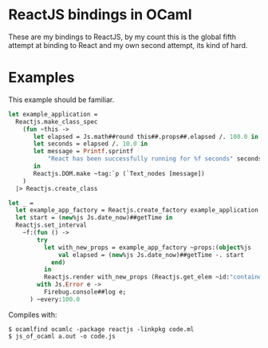 ReactJS bindings in OCaml
============================

These are my bindings to ReactJS, by my count this is the global fifth
attempt at binding to React and my own second attempt, its kind of
hard.


Examples
=========

This example should be familiar.

```ocaml
let example_application =
  Reactjs.make_class_spec
    (fun ~this ->
       let elapsed = Js.math##round this##.props##.elapsed /. 100.0 in
       let seconds = elapsed /. 10.0 in
       let message = Printf.sprintf
           "React has been successfully running for %f seconds" seconds
       in
       Reactjs.DOM.make ~tag:`p (`Text_nodes [message])
    )
  |> Reactjs.create_class

let _ =
  let example_app_factory = Reactjs.create_factory example_application in
  let start = (new%js Js.date_now)##getTime in
  Reactjs.set_interval
    ~f:(fun () ->
        try
          let with_new_props = example_app_factory ~props:(object%js
              val elapsed = (new%js Js.date_now)##getTime -. start
            end)
          in
          Reactjs.render with_new_props (Reactjs.get_elem ~id:"container")
        with Js.Error e ->
          Firebug.console##log e;
      ) ~every:100.0
```

Compiles with:

```shell
$ ocamlfind ocamlc -package reactjs -linkpkg code.ml
$ js_of_ocaml a.out -o code.js
```
